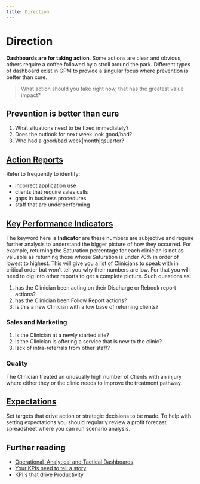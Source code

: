 ```yaml
---
title: Direction
---
```


# Direction

**Dashboards are for taking action**. Some actions are clear and obvious, others require a coffee followed by a stroll around the park. Different types of dashboard exist in GPM to provide a singular focus where prevention is better than cure.

> What action should you take right now, that has the greatest value impact?

## Prevention is better than cure

1. What situations need to be fixed immediately?
2. Does the outlook for next week look good/bad?
3. Who had a good/bad week|month|qsuarter?

## [Action Reports](./action-reports/)

Refer to frequently to identify:

- incorrect application use
- clients that require sales calls
- gaps in business procedures
- staff that are underperforming

## [Key Performance Indicators](./kpis/)

The keyword here is **Indicator** are these numbers are subjective and require further analysis to understand the bigger picture of how they occurred. For example, returning the Saturation percentage for each clinician is not as valuable as returning those whose Saturation is under 70% in order of lowest to highest. This will give you a list of Clinicians to speak with in critical order but won't tell you why their numbers are low. For that you will need to dig into other reports to get a complete picture. Such questions as:

1. has the Clinician been acting on their Discharge or Rebook report actions?
2. has the Clinician been Follow Report actions?
3. is this a new Clinician with a low base of returning clients?

### Sales and Marketing

1. is the Clinician at a newly started site?
2. is the Clinician is offering a service that is new to the clinic?
3. lack of intra-referrals from other staff?

### Quality

The Clinician treated an unusually high number of Clients with an injury where either they or the clinic needs to improve the treatment pathway.

## [Expectations](./expectations/)

Set targets that drive action or strategic decisions to be made. To help with setting expectations you should regularly review a profit forecast spreadsheet where you can run scenario analysis.

## Further reading

- [Operational, Analytical and Tactical Dashboards](https://www.datapine.com/blog/strategic-operational-analytical-tactical-dashboards/)
- [Your KPIs need to tell a story](https://onstrategyhq.com/resources/your-key-performance-indicators-need-to-tell-a-story/)
- [KPI's that drive Productivity](https://www.paulgough.com/video-show/audio-show-44/)
